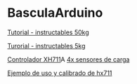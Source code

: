 # BasculaArduino


[Tutorial - instructables 50kg](https://www.instructables.com/id/Arduino-Bathroom-Scale-With-50-Kg-Load-Cells-and-H)

[Turorial - instructables 5kg](https://www.instructables.com/id/Arduino-Scale-With-5kg-Load-Cell-and-HX711-Amplifi/)



[Controlador XH711](https://www.aliexpress.com/snapshot/0.html?spm=a2g0s.9042647.6.2.LpYeNn&orderId=86681922280875&productId=32653087154)A
[4x sensores de carga](https://www.aliexpress.com/snapshot/0.html?spm=a2g0s.9042647.6.2.UPgXYo&orderId=86681922270875&productId=1688594778)

[Ejemplo de uso y calibrado de hx711](http://circuits4you.com/2016/11/25/hx711-arduino-load-cell/)
